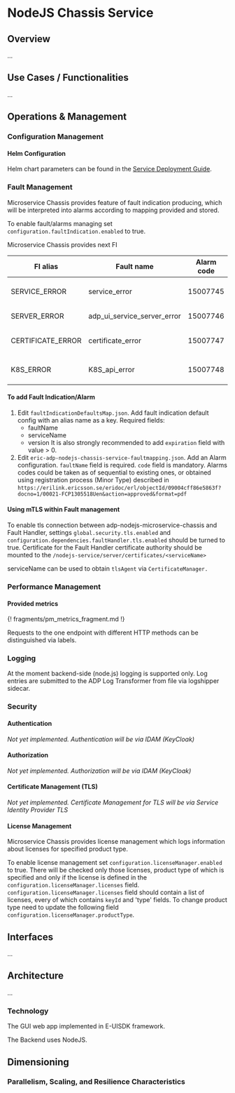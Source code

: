 # NodeJS Chassis Service

## Overview

...

## Use Cases / Functionalities

...

## Operations & Management

### Configuration Management

#### Helm Configuration

Helm chart parameters can be found in the [Service Deployment Guide](./service_deployment_guide.md).

### Fault Management

Microservice Chassis provides feature of fault indication producing, which will be interpreted into alarms
according to mapping provided and stored.

To enable fault/alarms managing set `configuration.faultIndication.enabled` to true.

Microservice Chassis provides next FI

| FI alias          | Fault name                  | Alarm code | Short description                            |
| ----------------- | --------------------------- | ---------- | -------------------------------------------- |
| SERVICE_ERROR     | service_error               | 15007745   | Generic service/service api error            |
| SERVER_ERROR      | adp_ui_service_server_error | 15007746   | Internal server error                        |
| CERTIFICATE_ERROR | certificate_error           | 15007747   | Error reading certificate files in a cluster |
| K8S_ERROR         | K8S_api_error               | 15007748   | K8S api error, unable to check cluster       |

#### To add Fault Indication/Alarm

1. Edit `faultIndicationDefaultsMap.json`. Add fault indication default config with an alias name as
   a key.
   Required fields:
   - faultName
   - serviceName
   - version
     It is also strongly recommended to add `expiration` field with value > 0.
2. Edit `eric-adp-nodejs-chassis-service-faultmapping.json`. Add an Alarm configuration. `faultName`
   field is required. `code` field is mandatory. Alarms codes could be taken as of sequential to
   existing ones, or obtained using registration process (Minor Type) described in
   `https://erilink.ericsson.se/eridoc/erl/objectId/09004cff86e5863f?docno=1/00021-FCP1305518Uen&action=approved&format=pdf`

#### Using mTLS within Fault management

To enable tls connection between adp-nodejs-microservice-chassis and Fault Handler, settings `global.security.tls.enabled`
and `configuration.dependencies.faultHandler.tls.enabled` should be turned to true. Certificate for the
Fault Handler certificate authority should be mounted to the `/nodejs-service/server/certificates/<serviceName>`

serviceName can be used to obtain `tlsAgent` via `CertificateManager.`

### Performance Management

#### Provided metrics

{! fragments/pm_metrics_fragment.md !}

Requests to the one endpoint with different HTTP methods can be distinguished via labels.

### Logging

At the moment backend-side (node.js) logging is supported only.
Log entries are submitted to the ADP Log Transformer from file via logshipper sidecar.

### Security

#### Authentication

_*Not yet implemented. Authentication will be via IDAM (KeyCloak)*_

#### Authorization

_*Not yet implemented. Authorization will be via IDAM (KeyCloak)*_

#### Certificate Management (TLS)

_*Not yet implemented. Certificate Management for TLS will be via Service Identity Provider TLS*_

#### License Management

Microservice Chassis provides license management which logs information about licenses
for specified product type.

To enable license management set `configuration.licenseManager.enabled` to true.
There will be checked only those licenses, product type of which is specified and
only if the license is defined in the `configuration.licenseManager.licenses` field.
`configuration.licenseManager.licenses` field should contain a list of licenses, every
of which contains `keyId` and 'type' fields.
To change product type need to update the following field `configuration.licenseManager.productType`.

## Interfaces

...

## Architecture

...

### Technology

The GUI web app implemented in E-UISDK framework.

The Backend uses NodeJS.

## Dimensioning

### Parallelism, Scaling, and Resilience Characteristics
